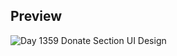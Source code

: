 ## Preview

![Day 1359 Donate Section UI Design](https://user-images.githubusercontent.com/66781740/119239751-55764180-bb60-11eb-8404-2ba82bffcaec.png)

